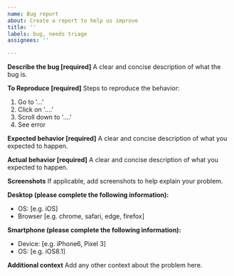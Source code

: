 ```yaml
---
name: Bug report
about: Create a report to help us improve
title: ''
labels: bug, needs triage
assignees: ''

---
```


**Describe the bug [required]**
A clear and concise description of what the bug is.

**To Reproduce [required]**
Steps to reproduce the behavior:
1. Go to '...'
2. Click on '....'
3. Scroll down to '....'
4. See error

**Expected behavior [required]**
A clear and concise description of what you expected to happen.

**Actual behavior [required]**
A clear and concise description of what you expected to happen.

**Screenshots**
If applicable, add screenshots to help explain your problem.

**Desktop (please complete the following information):**
 - OS: [e.g. iOS]
 - Browser [e.g. chrome, safari, edge, firefox]

**Smartphone (please complete the following information):**
 - Device: [e.g. iPhone6, Pixel 3]
 - OS: [e.g. iOS8.1]

**Additional context**
Add any other context about the problem here.
